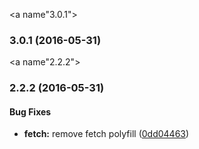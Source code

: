 <a name"3.0.1"></a>
### 3.0.1 (2016-05-31)


<a name"2.2.2"></a>
### 2.2.2 (2016-05-31)


#### Bug Fixes

* **fetch:** remove fetch polyfill ([0dd04463](git+https://github.com/paulvanbladel/aurelia-auth.git/commit/0dd04463))



